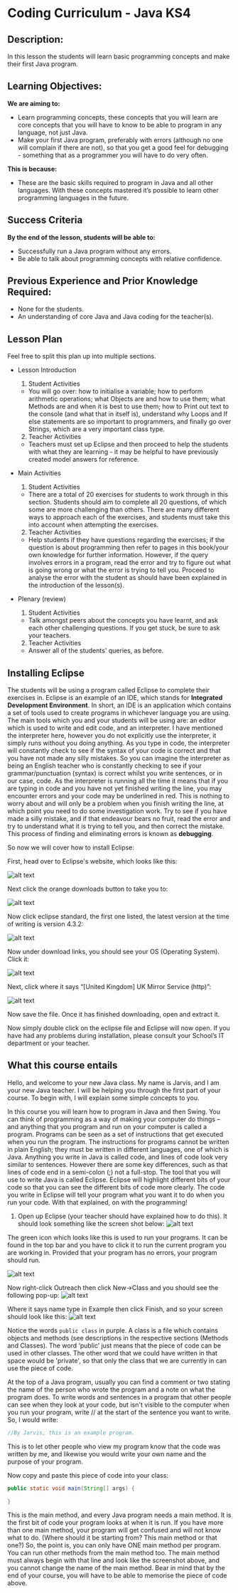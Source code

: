 # Coding Curriculum - Java KS4


## Description:
In this lesson the students will learn basic programming concepts and make their first Java program.

## Learning Objectives:
**We are aiming to:** 
- Learn programming concepts, these concepts that you will learn are core concepts that you will have to know to be able to program in any language, not just Java.
- Make your first Java program, preferably with errors (although no one will complain if there are not), so that you get a good feel for debugging - something that as a programmer you will have to do very often. 

**This is because:** 
- These are the basic skills required to program in Java and all other languages. With these concepts mastered it’s possible to learn other programming languages in the future.


## Success Criteria
**By the end of the lesson, students will be able to:**
- Successfully run a Java program without any errors.
- Be able to talk about programming concepts with relative confidence.

## Previous Experience and Prior Knowledge Required:
- None for the students.
- An understanding of core Java and Java coding for the teacher(s).

## Lesson Plan
Feel free to split this plan up into multiple sections.

- Lesson Introduction

  1. Student Activities
  
    * You will go over: how to initialise  a variable; how to perform arithmetic operations; what Objects are and how to use them; what Methods are and when it is best to use them; how to Print out text to the console (and what that in itself is), understand why  Loops and If else statements are so important to programmers, and finally go over Strings, which are a very important class type.

  2. Teacher Activities
  
    * Teachers must set up Eclipse and then proceed to help the students with what they are learning - it may be helpful to have previously created model answers for reference.

- Main Activities

  1. Student Activities
  
    * There are a total of 20 exercises for students to work through in this section. Students should aim to complete all 20 questions, of which some are more challenging than others. There are many different ways to approach each of the exercises, and students must take this into account when attempting the exercises.

  2. Teacher Activities
  
    * Help students if they have questions regarding the exercises; if the question is about programming then refer to pages in this book/your own knowledge for further information. However, if the query involves errors in a program, read the error and try to figure out what is going wrong or what the error is trying to tell you. Proceed to analyse the error with the student as should have been explained in the introduction of the lesson(s).

- Plenary (review)
  
  1. Student Activities
  
    * Talk amongst peers about the concepts you have learnt, and ask each other challenging questions. If you get stuck, be sure to ask your teachers.
  
  2. Teacher Activities
  
    * Answer all of the students' queries, as before.

## Installing Eclipse

The students will be using a program called Eclipse to complete their exercises in. Eclipse is an example of an IDE, which stands for **Integrated Development Environment**. In short, an IDE is an application which contains a set of tools used to create programs in whichever language you are using. The main tools which you and your students will be using are: an editor which is used to write and edit code, and an interpreter. I have mentioned the interpreter here, however you do not explicitly use the interpreter, it simply runs without you doing anything. As you type in code, the interpreter will constantly check to see if the syntax of your code is correct and that you have not made any silly mistakes. So you can imagine the interpreter as being an English teacher who is constantly checking to see if your grammar/punctuation (syntax) is correct whilst you write sentences, or in our case, code. As the interpreter is running all the time it means that if you are typing in code and you have not yet finished writing the line, you may encounter errors and your code may be underlined in red. This is nothing to worry about and will only be a problem when you finish writing the line, at which point you need to do some investigation work. Try to see if you have made a silly mistake, and if that endeavour bears no fruit, read the error and try to understand what it is trying to tell you, and then correct the mistake. This process of finding and eliminating errors is known as **debugging**.

So now we will cover how to install Eclipse:

First, head over to Eclipse's website, which looks like this:

![alt text](https://github.com/HashanP/cadmus/raw/master/src/Images/Eclipse_website_screenshot1.png "Eclipse website front page")

Next click the orange downloads button to take you to:

![alt text](https://github.com/HashanP/cadmus/raw/master/src/Images/Eclipse_website_screenshot2.png "First page of downloads")

Now click eclipse standard, the first one listed, the latest version at the time of writing is version 4.3.2:

![alt text](https://github.com/HashanP/cadmus/raw/master/src/Images/eclipse_standard.png "Eclipse standard 4.3.2")

Now under download links, you should see your OS (Operating System). Click it:

![alt text](https://github.com/HashanP/cadmus/raw/master/src/Images/Eclipse_download_links.png "Know your computer version")

Next, click where it says “[United Kingdom] UK Mirror Service (http)”:

![alt text](https://github.com/HashanP/cadmus/raw/master/src/Images/Eclipse_UK_mirror_service.png "This was made in the UK")

Now save the file. Once it has finished downloading, open and extract it.

Now simply double click on the eclipse file and Eclipse will now open. If you have had any problems during installation, please consult your School’s IT department or your teacher.

## What this course entails

Hello, and welcome to your new Java class. My name is Jarvis, and I am your new Java teacher. I will be helping you through the first part of your course.  To begin with, I will explain some simple concepts to you.

In this course you will learn how to program in Java and then Swing.  You can think of programming as a way of making your computer do things – and anything that you program and run on your computer is called a program.  Programs can be seen as a set of instructions that get executed when you run the program. The instructions for programs cannot be written in plain English; they must be written in different languages, one of which is Java.  Anything you write in Java is called code, and lines of code look very similar to sentences.  However there are some key differences, such as that lines of code end in a semi-colon (;) not a full-stop.  The tool that you will use to write Java is called Eclipse.  Eclipse will highlight different bits of your code so that you can see the different bits of code more clearly.  The code you write in Eclipse will tell your program what you want it to do when you run your code.  With that explained, on with the programming!

1) Open up Eclipse (your teacher should have explained how to do this).
It should look something like the screen shot below:
![alt text](https://github.com/HashanP/cadmus/raw/master/src/Images/Opening_eclipse.png "Eclipse interface")

The green icon which looks like this is used to run your programs. It can be found in the top bar and you have to click it to run the current program you are working in. Provided that your program has no errors, your program should run.

![alt text](https://github.com/HashanP/cadmus/raw/master/src/Images/Eclipse_run_button.png "This appears in the top bar")

Now right-click Outreach then click New->Class and you should see the following pop-up:
![alt text](https://github.com/HashanP/cadmus/raw/master/src/Images/Eclipse_new_class.png "A new class")

Where it says name type in Example then click Finish, and so your screen should look like this:
![alt text](https://github.com/HashanP/cadmus/raw/master/src/Images/Eclipse_new_class_final.png "And your new program begins")

Notice the words `public class` in purple.  A class is a file which contains objects and methods (see descriptions in the respective sections (Methods and Classes). The word ‘public’ just means that the piece of code can be used in other classes. The other word that we could have written in that space would be 'private', so that only the class that we are currently in can use the piece of code.

At the top of a Java program, usually you can find a comment or two stating the name of the person who wrote the program and a note on what the program does.  To write words and sentences in a program that other people can see when they look at your code, but isn't visible to the computer when you run your program, write // at the start of the sentence you want to write.  So, I would write:

```java
//By Jarvis, this is an example program.
```

This is to let other people who view my program know that the code was written by me, and likewise you would write your own name and the purpose of your program.

Now copy and paste this piece of code into your class:

```java
public static void main(String[] args) {
		
}
```

This is the main method, and every Java program needs a main method.  It is the first bit of code your program looks at when it is run.  If you have more than one main method, your program will get confused and will not know what to do.  (Where should it be starting from? This main method or that one?) So, the point is, you can only have ONE main method per program. You can run other methods from the main method too.  The main method must always begin with that line and look like the screenshot above, and you cannot change the name of the main method. Bear in mind that by the end of your course, you will have to be able to memorise the piece of code above.
